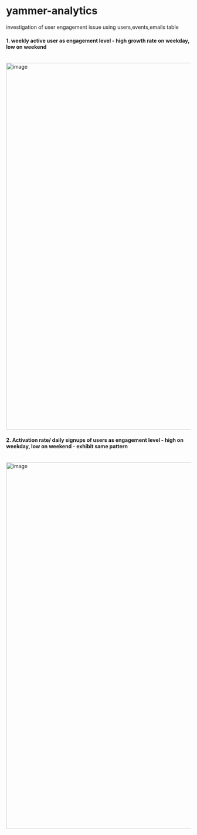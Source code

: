 # yammer-analytics
investigation of user engagement issue using users,events,emails table

#### 1. weekly active user as engagement level - high growth rate on weekday, low on weekend
<br>
<img width="1000" alt="image" src="https://user-images.githubusercontent.com/57039610/149192764-3b982642-da1c-4214-839a-42efb8e31972.png">

#### 2. Activation rate/ daily signups of users as engagement level - high on weekday, low on weekend - exhibit same pattern
<br>
<img width="1000" alt="image" src="https://user-images.githubusercontent.com/57039610/149195884-7e0dc46b-50c4-40cb-8813-fa996b3518d8.png">

